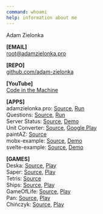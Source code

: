 ```yaml
---
command: whoami
help: information about me
---
```


[](sleep:500)
Adam Zielonka

[](sleep:1000)
**[EMAIL]**  
[root@adamzielonka.pro](mailto:root@adamzielonka.pro)

**[REPO]**  
[github.com/adam-zielonka](https://github.com/adam-zielonka)   

**[YouTube]**  
[Code in the Machine](https://www.youtube.com/channel/UC9ndsm1I60DjsIqEh1XITRQ)

**[APPS]**  
adamzielonka.pro: [Source](https://github.com/adam-zielonka/adamzielonka.pro), [Run](https://adamzielonka.pro/)  
Questions: [Source](https://github.com/adam-zielonka/questions), [Run](https://questions.adamzielonka.pro/)  
Server Status: [Source](https://github.com/adam-zielonka/server-status), [Demo](https://fake-status.adamzielonka.pro/)  
Unit Converter: [Source](https://github.com/adam-zielonka/unit-converter), [Google Play](https://play.google.com/store/apps/details?id=pro.adamzielonka.converter)  
paintAZ: [Source](https://github.com/adam-zielonka/paintaz)  
mobx-example: [Source](https://github.com/adam-zielonka/mobx-example), [Demo](https://mobx-example.adamzielonka.pro/)  
svelte-example: [Source](https://github.com/adam-zielonka/svelte-example), [Demo](https://svelte-example.adamzielonka.pro/)

**[GAMES]**  
Deska: [Source](https://github.com/adam-zielonka/deska), [Play](https://deska.adamzielonka.pro/)  
Saper: [Source](https://github.com/adam-zielonka/saper), [Play](https://saper.adamzielonka.pro/)  
Tetris: [Source](https://github.com/adam-zielonka/tetris)  
Ships: [Source](https://github.com/adam-zielonka/statki), [Play](https://statki.adamzielonka.pro/)  
GameOfLife: [Source](https://github.com/adam-zielonka/game-of-life), [Play](https://game-of-life.adamzielonka.pro/)  
Pan: [Source](https://github.com/adam-zielonka/pan), [Play](https://pan.adamzielonka.pro/)  
Chińczyk: [Source](https://github.com/adam-zielonka/chinczyk), [Play](https://chinczyk.adamzielonka.pro/)  
[](sleep:400)
